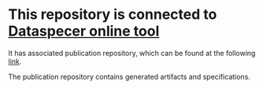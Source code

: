 # This repository is connected to [Dataspecer online tool](http://localhost:5174)

It has associated publication repository, which can be found at the following [link](https://github.com/RadStr-bot/647c74c6-e90f-4115-85d3-9a40f922c8e9-publication-repo).

The publication repository contains generated artifacts and specifications.